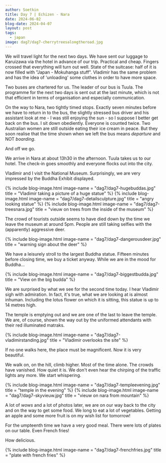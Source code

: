 ```yaml
---
author: Soetkin
title: Day 7 | Echizen - Nara
date: 2024-06-02
blog-date: 2024-04-07
layout: post
tags:
  - japan
image: dag7/dag7-cherrytreesalongtheroad.jpg
---
```


We will travel light for the next two days. We have sent our luggage to Karuizawa via the hotel in advance of our trip. Practical and cheap. Fingers crossed that everything will turn out well. State of the suitcase: half of it is now filled with "Japan - Mokuhanga stuff". Vladimir has the same problem and has the idea of 'unloading' some clothes in order to have more space.

Two buses are chartered for us. The leader of our bus is Tuula. The programme for the next two days is sent out at the last minute, which is not that efficient in terms of organisation and especially communication.

On the way to Nara, two tightly timed stops. Exactly seven minutes before we have to return in to the bus, the slightly stressed bus driver and his assistant look at me - I was still enjoying the sun - so I suppose I better get back on the bus. I sit down obediently. Everyone is counted twice. Two Australian women are still outside eating their ice cream in peace. But they soon realise that the time shown when we left the bus means *departure* and NOT *boarding*.

And off we go.

We arrive in Nara at about 13h30 in the afternoon. Tuula takes us to our hotel. The check-in goes smoothly and everyone flocks out into the city.

Vladimir and I visit the National Museum. Surprisingly, we are very impressed by the Buddha Exhibit displayed.

{% include blog-image.html image-name = "dag7/dag7-hugebuddas.jpg"  title = "Vladimir taking a picture of a huge statue" %}
{% include blog-image.html image-name = "dag7/dag7-detailsculpture.jpg"  title = "angry looking statue" %}
{% include blog-image.html image-name = "dag7/dag7-treesnara.jpg"  title = "vieuw on trees from the inside of the museum" %}

The crowd of tourists outside seems to have died down by the time we leave the museum at around 5pm. People are still taking selfies with the (apparently) aggressive deer.

{% include blog-image.html image-name = "dag7/dag7-dangerousdeer.jpg"  title = "warning sign about the deer" %}

We have a leisurely stroll to the largest Buddha statue. Fifteen minutes before closing time, we buy a ticket anyway. While we are in the mood for Buddha...

{% include blog-image.html image-name = "dag7/dag7-biggestbudda.jpg"  title = "View on the big budda" %}

We are surprised by what we see for the second time today. I hear Vladimir sigh with admiration. In fact, it's true, what we are looking at is almost inhuman. Including the lotus flower on which it is sitting, this statue is up to 14 metres high.

The temple is emptying out and we are one of the last to leave the temple. We are, of course, shown the way out by the uniformed attendants with their red illuminated matraks. 

{% include blog-image.html image-name = "dag7/dag7-vladimirstanding.jpg"  title = "Vladimir overlooks the site" %}

If no one walks here, the place must be magnificent. Now it is very beautiful.

We walk on, on the hill, climb higher. Most of the time alone. The crowds have vanished. How quiet it is. We don't even hear the chirping of the traffic lights any more. We start whispering.

{% include blog-image.html image-name = "dag7/dag7-templeevening.jpg"  title = "temple in the evening" %}
{% include blog-image.html image-name = "dag7/dag7-skyvieuw.jpg"  title = "vieuw on nara from mountain" %}

A lot of *wows* and a lot of photos later, we are on our way back to the city and on the way to get some food. We long to eat a lot of vegetables. Getting an apple and some more fruit is on my wish list for tomorrow!

For the umpteenth time we have a very good meal. There were lots of plates on our table. Even French fries!

How delicious.

{% include blog-image.html image-name = "dag7/dag7-frenchfries.jpg"  title = "plate with french fries" %}
